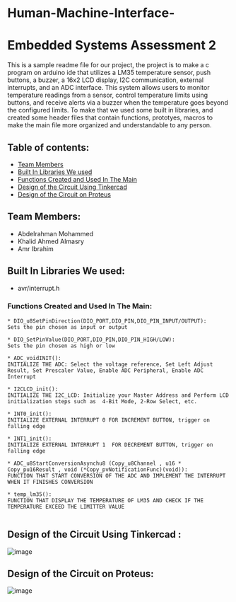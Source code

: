 # Human-Machine-Interface-

# Embedded Systems Assessment 2
This is a sample readme file for our project, the project is to make a c program on arduino ide that utilizes a LM35 temperature sensor, push buttons, a buzzer, a 16x2 LCD display, I2C communication, external interrupts, and an ADC interface. This system allows users to monitor temperature readings from a sensor, control temperature limits using buttons, and receive alerts via a buzzer when the temperature goes beyond the configured limits. To make that we used some built in libraries, and created some header files that contain functions, prototyes, macros to make the main file more organized and understandable to any person.

## Table of contents:
* [Team Members](#team-members)
* [Built In Libraries We used](#built-in-libraries-we-used)
* [Functions Created and Used In The Main](#functions-created-and=used-in-the-main)
* [Design of the Circuit Using Tinkercad](#design-of-the-circuit-using-tinkercad)
* [Design of the Circuit on Proteus](#design-of-the-circuit-on-proteus)

## Team Members:
* Abdelrahman Mohammed
* Khalid Ahmed Almasry
* Amr Ibrahim

## Built In Libraries We used:
* avr/interrupt.h

### Functions Created and Used In The Main:
```
* DIO_u8SetPinDirection(DIO_PORT,DIO_PIN,DIO_PIN_INPUT/OUTPUT):
Sets the pin chosen as input or output

* DIO_SetPinValue(DIO_PORT,DIO_PIN,DIO_PIN_HIGH/LOW):
Sets the pin chosen as high or low

* ADC_voidINIT():
INITIALIZE THE ADC: Select the voltage reference, Set Left Adjust Result, Set Prescaler Value, Enable ADC Peripheral, Enable ADC Interrupt

* I2CLCD_init():
INITIALIZE THE I2C_LCD: Initialize your Master Address and Perform LCD initialization steps such as  4-Bit Mode, 2-Row Select, etc.

* INT0_init():
INITIALIZE EXTERNAL INTERRUPT 0 FOR INCREMENT BUTTON, trigger on falling edge

* INT1_init():
INITIALIZE EXTERNAL INTERRUPT 1  FOR DECREMENT BUTTON, trigger on falling edge

* ADC_u8StartConversionAsynchu8 (Copy_u8Channel , u16 * Copy_pu16Result , void (*Copy_pvNotificationFunc)(void)):
FUNCTION THAT START CONVERSION OF THE ADC AND IMPLEMENT THE INTERRUPT WHEN IT FINISHES CONVERSION

* temp_lm35():
FUNCTION THAT DISPLAY THE TEMPERATURE OF LM35 AND CHECK IF THE TEMPERATURE EXCEED THE LIMITTER VALUE


```
## Design of the Circuit Using Tinkercad :
![image](https://github.com/Abdulrahman2200925/Human-Machine-Interface-/assets/114658809/9afc1a76-df8f-43bd-8955-16bc8ecd0755)


## Design of the Circuit on Proteus:
![image](https://github.com/Abdulrahman2200925/Human-Machine-Interface-/assets/114658809/d3e56552-bf91-4d98-8225-b8ca80c74750)
